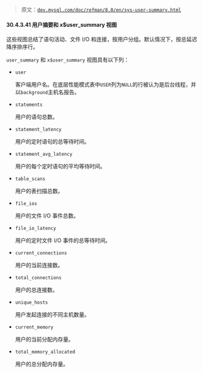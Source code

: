 > 原文：[`dev.mysql.com/doc/refman/8.0/en/sys-user-summary.html`](https://dev.mysql.com/doc/refman/8.0/en/sys-user-summary.html)

#### 30.4.3.41 用户摘要和 x$user_summary 视图

这些视图总结了语句活动、文件 I/O 和连接，按用户分组。默认情况下，按总延迟降序排序行。

`user_summary` 和 `x$user_summary` 视图具有以下列：

+   `user`

    客户端用户名。在底层性能模式表中`USER`列为`NULL`的行被认为是后台线程，并以`background`主机名报告。

+   `statements`

    用户的语句总数。

+   `statement_latency`

    用户的定时语句的总等待时间。

+   `statement_avg_latency`

    用户的每个定时语句的平均等待时间。

+   `table_scans`

    用户的表扫描总数。

+   `file_ios`

    用户的文件 I/O 事件总数。

+   `file_io_latency`

    用户的定时文件 I/O 事件的总等待时间。

+   `current_connections`

    用户的当前连接数。

+   `total_connections`

    用户的总连接数。

+   `unique_hosts`

    用户发起连接的不同主机数量。

+   `current_memory`

    用户的当前分配内存量。

+   `total_memory_allocated`

    用户的总分配内存量。
